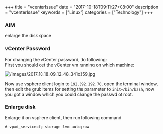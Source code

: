 +++
title = "vcenterIssue"
date = "2017-10-18T09:11:27+08:00"
description = "vcenterIssue"
keywords = ["Linux"]
categories = ["Technology"]
+++
### AIM
enlarge the disk space
### vCenter Password
For changing the vCenter password, do following:    
First you should get the vCenter vm running on which machine:    

![/images/2017_10_18_09_12_48_341x359.jpg](/images/2017_10_18_09_12_48_341x359.jpg)

Now use vsphere client login to `192.192.192.70`, open the terminal window,
then edit the grub items for setting the parameter to `init=/bin/bash`, now
you got a window which you could change the passwd of root.    

### Enlarge disk
Enlarge it on vsphere client, then run following command:    

```
# vpxd_servicecfg storage lvm autogrow
```
